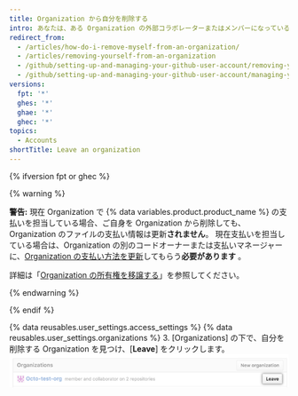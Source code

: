 ```yaml
---
title: Organization から自分を削除する
intro: あなたは、ある Organization の外部コラボレーターまたはメンバーになっている場合、その Organization からいつでも離脱できます。
redirect_from:
  - /articles/how-do-i-remove-myself-from-an-organization/
  - /articles/removing-yourself-from-an-organization
  - /github/setting-up-and-managing-your-github-user-account/removing-yourself-from-an-organization
  - /github/setting-up-and-managing-your-github-user-account/managing-your-membership-in-organizations/removing-yourself-from-an-organization
versions:
  fpt: '*'
  ghes: '*'
  ghae: '*'
  ghec: '*'
topics:
  - Accounts
shortTitle: Leave an organization
---
```


{% ifversion fpt or ghec %}

{% warning %}

**警告:** 現在 Organization で {% data variables.product.product_name %} の支払いを担当している場合、ご自身を Organization から削除しても、Organization のファイルの支払い情報は更新**されません**。 現在支払いを担当している場合は、Organization の別のコードオーナーまたは支払いマネージャーに、[Organization の支払い方法を更新](/articles/adding-or-editing-a-payment-method)してもらう**必要があります** 。

詳細は「[Organization の所有権を移譲する](/articles/transferring-organization-ownership)」を参照してください。

{% endwarning %}

{% endif %}

{% data reusables.user_settings.access_settings %}
{% data reusables.user_settings.organizations %}
3. [Organizations] の下で、自分を削除する Organization を見つけ、[**Leave**] をクリックします。 ![ロールが表示され、その横に [Leave] ボタンがある](/assets/images/help/organizations/context-leave-organization-with-roles-shown.png)
